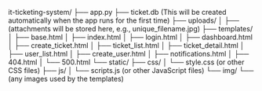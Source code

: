 it-ticketing-system/
├── app.py
├── ticket.db (This will be created automatically when the app runs for the first time)
├── uploads/
│   ├── (attachments will be stored here, e.g., unique_filename.jpg)
├── templates/
│   ├── base.html
│   ├── index.html
│   ├── login.html
│   ├── dashboard.html
│   ├── create_ticket.html
│   ├── ticket_list.html
│   ├── ticket_detail.html
│   ├── user_list.html
│   ├── create_user.html
│   ├── notifications.html
│   ├── 404.html
│   └── 500.html
└── static/
    ├── css/
    │   └── style.css (or other CSS files)
    ├── js/
    │   └── scripts.js (or other JavaScript files)
    └── img/
        └── (any images used by the templates)